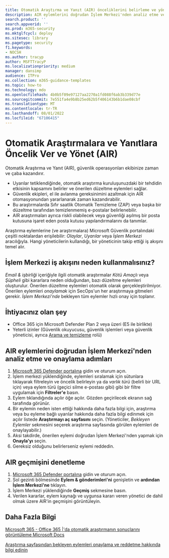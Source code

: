 ```yaml
---
title: Otomatik Araştırma ve Yanıt (AIR) önceliklerini belirleme ve yönetme.
description: AIR eylemlerini doğrudan İşlem Merkezi'nden analiz etme ve onaylama adımları. Uyarılar tetiklendiğinde, Otomatik Araştırma ve Yanıt (AIR), kuruluşunuzdaki bir tehdidin etkisinin kapsamını belirler ve önerilen düzeltme eylemleri sağlar.
search.product: ''
search.appverid: ''
ms.prod: m365-security
ms.mktglfcycl: deploy
ms.sitesec: library
ms.pagetype: security
f1.keywords:
- NOCSH
ms.author: tracyp
author: MSFTTracyP
ms.localizationpriority: medium
manager: dansimp
audience: ITPro
ms.collection: m365-guidance-templates
ms.topic: how-to
ms.technology: mdo
ms.openlocfilehash: 4b0b5f09e97127aa2270a1fd088f6ab3b339d77e
ms.sourcegitcommit: 7e551fa4e9b8b25ed62b5f406143b6b1dae08cbf
ms.translationtype: MT
ms.contentlocale: tr-TR
ms.lasthandoff: 08/01/2022
ms.locfileid: "67106415"
---
```

# <a name="prioritize-and-manage-automated-investigations-and-response-air"></a>Otomatik Araştırmalara ve Yanıtlara Öncelik Ver ve Yönet (AIR)

Otomatik Araştırma ve Yanıt (AIR), güvenlik operasyonları ekibinize zaman ve çaba kazandırır.

- Uyarılar tetiklendiğinde, otomatik araştırma kuruluşunuzdaki bir tehdidin etkisinin kapsamını belirler ve önerilen düzeltme eylemleri sağlar.
- Güvenlik ekipleri, el ile avlanma gereksinimini azaltmak için AIR otomasyonundan yararlanarak zaman kazandırabilir.
- Bu araştırmalarda Sıfır saatlik Otomatik Temizleme (ZAP) veya başka bir düzeltme tarafından temizlenmemiş e-postalar belirlenebilir.
- AIR araştırmaları ayrıca riskli olabilecek veya güvenliği aşılmış bir posta kutusuna işaret eden posta kutusu yapılandırmalarını da tanımlar.

Araştırma eylemlerine (ve araştırmalara) Microsoft Güvenlik portalındaki çeşitli noktalardan erişilebilir: *Olaylar*, *Uyarılar* veya *İşlem Merkezi* aracılığıyla. Hangi yöneticilerin kullandığı, bir yöneticinin takip ettiği iş akışını temel alır.

## <a name="why-use-the-action-center-workflow"></a>İşlem Merkezi iş akışını neden kullanmalısınız?

*Email & işbirliği* içeriğiyle ilgili otomatik araştırmalar *Kötü Amaçlı* veya *Şüpheli* gibi kararlara neden olduğundan, bazı düzeltme eylemleri oluşturulur. Önerilen düzeltme eylemleri otomatik olarak gerçekleştirilmiyor. Önerilen eylemleri *onaylamak* için SecOps'un her araştırmaya gitmeleri gerekir. *İşlem Merkezi'nde* bekleyen tüm eylemler hızlı onay için toplanır.

## <a name="what-youll-need"></a>İhtiyacınız olan şey

- Office 365 için Microsoft Defender Plan 2 veya üzeri (E5 ile birlikte)
- Yeterli izinler (Güvenlik okuyucusu, güvenlik işlemleri veya güvenlik yöneticisi, ayrıca [Arama ve temizleme](../permissions-microsoft-365-security-center.md) rolü)

## <a name="steps-to-analyze-and-approve-air-actions-directly-from-the-action-center"></a>AIR eylemlerini doğrudan İşlem Merkezi'nden analiz etme ve onaylama adımları

1. [Microsoft 365 Defender portalına](https://security.microsoft.com/action-center) gidin ve oturum açın.
2. İşlem merkezi yüklendiğinde, eylemleri sıralamak için sütunlara tıklayarak filtreleyin ve öncelik belirleyin ya da *varlık türü* (belirli bir URL için) veya eylem türü (geçici silme e-postası gibi) gibi bir filtre uygulamak için **Filtreler'e** basın.
3. Eylem tıklandığında açılır öğe açılır. Gözden geçirilecek ekranın sağ tarafında görünür.
4. Bir eylemin neden isten ettiği hakkında daha fazla bilgi için, araştırma veya bu eyleme bağlı uyarılar hakkında daha fazla bilgi edinmek için açılır listede **Araştırmayı aç sayfasını** seçin. (Yöneticiler, *Bekleyen Eylemler* sekmesini seçerek araştırma sayfasında görülen eylemleri de onaylayabilir.)
5. Aksi takdirde, önerilen eylemi doğrudan İşlem Merkezi'nden yapmak için **Onayla'yı** seçin.
6. Gereksiz olduğunu belirlerseniz eylemi reddedin.

## <a name="check-air-history"></a>AIR geçmişini denetleme

1. [Microsoft 365 Defender portalına](https://security.microsoft.com) gidin ve oturum açın.
2. Sol gezinti bölmesinde **Eylem & gönderimleri'ni** genişletin ve **ardından İşlem Merkezi'ne** tıklayın.
3. İşlem Merkezi yüklendiğinde **Geçmiş** sekmesine basın.
4. Verilen kararlar, eylem kaynağı ve uygunsa kararı veren yönetici de dahil olmak üzere AIR'in geçmişini görüntüleyin.

## <a name="more-information"></a>Daha Fazla Bilgi

[Microsoft 365 - Office 365 |'da otomatik araştırmanın sonuçlarını görüntüleme Microsoft Docs](../air-view-investigation-results.md)

[Araştırma sayfasından bekleyen eylemleri onaylama ve reddetme hakkında bilgi edinin](../air-review-approve-pending-completed-actions.md)
